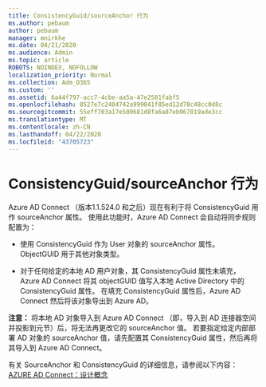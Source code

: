 ```yaml
---
title: ConsistencyGuid/sourceAnchor 行为
ms.author: pebaum
author: pebaum
manager: mnirkhe
ms.date: 04/21/2020
ms.audience: Admin
ms.topic: article
ROBOTS: NOINDEX, NOFOLLOW
localization_priority: Normal
ms.collection: Adm_O365
ms.custom: ''
ms.assetid: 6a44f797-acc7-4cbe-aa5a-47e2581fabf5
ms.openlocfilehash: 8527e7c2404742a999041f85ed12d78c48cc0d8c
ms.sourcegitcommit: 55eff703a17e500681d8fa6a87eb067019ade3cc
ms.translationtype: MT
ms.contentlocale: zh-CN
ms.lasthandoff: 04/22/2020
ms.locfileid: "43705723"
---
```

# <a name="consistencyguid--sourceanchor-behavior"></a>ConsistencyGuid/sourceAnchor 行为

Azure AD Connect （版本1.1.524.0 和之后）现在有利于将 ConsistencyGuid 用作 sourceAnchor 属性。 使用此功能时，Azure AD Connect 会自动将同步规则配置为：
  
- 使用 ConsistencyGuid 作为 User 对象的 sourceAnchor 属性。 ObjectGUID 用于其他对象类型。
    
- 对于任何给定的本地 AD 用户对象，其 ConsistencyGuid 属性未填充，Azure AD Connect 将其 objectGUID 值写入本地 Active Directory 中的 ConsistencyGuid 属性。 在填充 ConsistencyGuid 属性后，Azure AD Connect 然后将该对象导出到 Azure AD。
    
 **注意：** 将本地 AD 对象导入到 Azure AD Connect （即，导入到 AD 连接器空间并投影到元节）后，将无法再更改它的 sourceAnchor 值。 若要指定给定内部部署 AD 对象的 sourceAnchor 值，请先配置其 ConsistencyGuid 属性，然后再将其导入到 Azure AD Connect。 
  
有关 SourceAnchor 和 ConsistencyGuid 的详细信息，请参阅以下内容： [AZURE AD Connect：设计概念](https://docs.microsoft.com/azure/active-directory/connect/active-directory-aadconnect-design-concepts)
  

